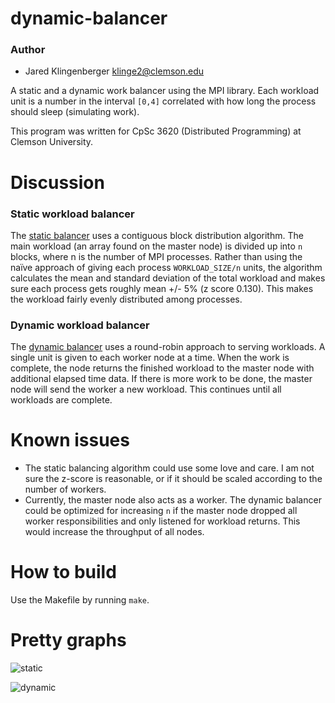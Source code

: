 dynamic-balancer
================
### Author

* Jared Klingenberger <klinge2@clemson.edu>

A static and a dynamic work balancer using the MPI library. Each workload unit
is a number in the interval `[0,4]` correlated with how long the process should
sleep (simulating work).

This program was written for CpSc 3620 (Distributed Programming) at Clemson
University.

Discussion
==========

### Static workload balancer

The [static balancer](static_mpi.c) uses a contiguous block
distribution algorithm. The main workload (an array found on the master node) is
divided up into `n` blocks, where n is the number of MPI processes. Rather than 
using the naïve approach of giving each process `WORKLOAD_SIZE/n` units, the 
algorithm calculates the mean and standard deviation of the total workload and 
makes sure each process gets roughly mean +/- 5% (z score 0.130). This makes the
workload fairly evenly distributed among processes.

### Dynamic workload balancer

The [dynamic balancer](dynamic_mpi.c) uses a round-robin approach to serving workloads. A single
unit is given to each worker node at a time. When the work is complete, the
node returns the finished workload to the master node with additional elapsed
time data. If there is more work to be done, the master node will send the
worker a new workload. This continues until all workloads are complete.

Known issues
============

* The static balancing algorithm could use some love and care. I am not sure the
z-score is reasonable, or if it should be scaled according to the number of
workers.
* Currently, the master node also acts as a worker. The dynamic balancer could
be optimized for increasing `n` if the master node dropped all worker
responsibilities and only listened for workload returns. This would increase the
throughput of all nodes.

How to build
============
Use the Makefile by running `make`.

Pretty graphs
=============
![static](https://cloud.githubusercontent.com/assets/941126/6102244/a6dc11f2-b000-11e4-8931-952ef42b1be5.png)

![dynamic](https://cloud.githubusercontent.com/assets/941126/6102243/a6dbaae6-b000-11e4-9c0f-520b9b0e4875.png)
